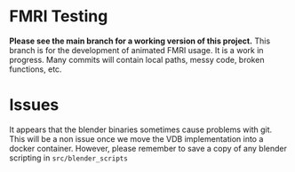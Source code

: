 # FMRI Testing
**Please see the main branch for a working version of this project.**
This branch is for the development of animated FMRI usage. It is a work in progress. Many commits will contain local paths, messy code, broken functions, etc.

# Issues
It appears that the blender binaries sometimes cause problems with git. This will be a non issue once we move the VDB implementation into a docker container. However, please remember to save a copy of any blender scripting in `src/blender_scripts`
